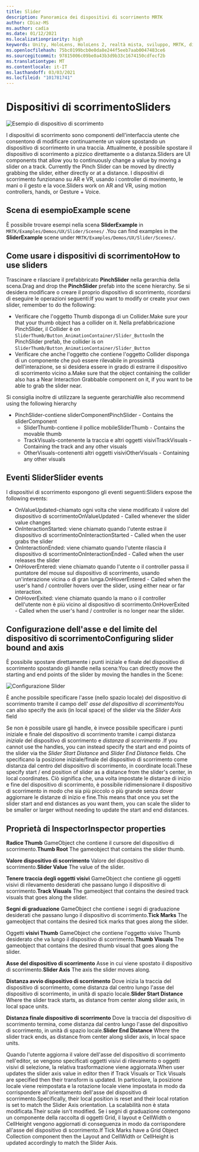```yaml
---
title: Slider
description: Panoramica dei dispositivi di scorrimento MRTK
author: CDiaz-MS
ms.author: cadia
ms.date: 01/12/2021
ms.localizationpriority: high
keywords: Unity, HoloLens, HoloLens 2, realtà mista, sviluppo, MRTK, dispositivi di scorrimento,
ms.openlocfilehash: 75bc0199bcb0e0da8e244f5eeb7aab0047483ce6
ms.sourcegitcommit: 97815006c09be0a43b3d9b33c1674150cdfecf2b
ms.translationtype: MT
ms.contentlocale: it-IT
ms.lasthandoff: 03/03/2021
ms.locfileid: "101781741"
---
```

# <a name="sliders"></a><span data-ttu-id="5574c-104">Dispositivi di scorrimento</span><span class="sxs-lookup"><span data-stu-id="5574c-104">Sliders</span></span>

![Esempio di dispositivo di scorrimento](../images/slider/MRTK_UX_Slider_Main.jpg)

<span data-ttu-id="5574c-106">I dispositivi di scorrimento sono componenti dell'interfaccia utente che consentono di modificare continuamente un valore spostando un dispositivo di scorrimento in una traccia. Attualmente, è possibile spostare il dispositivo di scorrimento a pizzico direttamente o a distanza.</span><span class="sxs-lookup"><span data-stu-id="5574c-106">Sliders are UI components that allow you to continuously change a value by moving a slider on a track. Currently the Pinch Slider can be moved by directly grabbing the slider, either directly or at a distance.</span></span> <span data-ttu-id="5574c-107">I dispositivi di scorrimento funzionano su AR e VR, usando i controller di movimento, le mani o il gesto e la voce.</span><span class="sxs-lookup"><span data-stu-id="5574c-107">Sliders work on AR and VR, using motion controllers, hands, or Gesture + Voice.</span></span>

## <a name="example-scene"></a><span data-ttu-id="5574c-108">Scena di esempio</span><span class="sxs-lookup"><span data-stu-id="5574c-108">Example scene</span></span>

<span data-ttu-id="5574c-109">È possibile trovare esempi nella scena **SliderExample** in `MRTK/Examples/Demos/UX/Slider/Scenes/` .</span><span class="sxs-lookup"><span data-stu-id="5574c-109">You can find examples in the **SliderExample** scene under `MRTK/Examples/Demos/UX/Slider/Scenes/`.</span></span>

## <a name="how-to-use-sliders"></a><span data-ttu-id="5574c-110">Come usare i dispositivi di scorrimento</span><span class="sxs-lookup"><span data-stu-id="5574c-110">How to use sliders</span></span>

<span data-ttu-id="5574c-111">Trascinare e rilasciare il prefabbricato **PinchSlider** nella gerarchia della scena.</span><span class="sxs-lookup"><span data-stu-id="5574c-111">Drag and drop the **PinchSlider** prefab into the scene hierarchy.</span></span> <span data-ttu-id="5574c-112">Se si desidera modificare o creare il proprio dispositivo di scorrimento, ricordarsi di eseguire le operazioni seguenti:</span><span class="sxs-lookup"><span data-stu-id="5574c-112">If you want to modify or create your own slider, remember to do the following:</span></span>

- <span data-ttu-id="5574c-113">Verificare che l'oggetto Thumb disponga di un Collider.</span><span class="sxs-lookup"><span data-stu-id="5574c-113">Make sure your that your thumb object has a collider on it.</span></span> <span data-ttu-id="5574c-114">Nella prefabbricazione PinchSlider, il Collider è on `SliderThumb/Button_AnimationContainer/Slider_Button`</span><span class="sxs-lookup"><span data-stu-id="5574c-114">In the PinchSlider prefab, the collider is on `SliderThumb/Button_AnimationContainer/Slider_Button`</span></span>
- <span data-ttu-id="5574c-115">Verificare che anche l'oggetto che contiene l'oggetto Collider disponga di un componente che può essere rilevabile in prossimità dell'interazione, se si desidera essere in grado di estrarre il dispositivo di scorrimento vicino a.</span><span class="sxs-lookup"><span data-stu-id="5574c-115">Make sure that the object containing the collider also has a Near Interaction Grabbable component on it, if you want to be able to grab the slider near.</span></span>

<span data-ttu-id="5574c-116">Si consiglia inoltre di utilizzare la seguente gerarchia</span><span class="sxs-lookup"><span data-stu-id="5574c-116">We also recommend using the following hierarchy</span></span>

- <span data-ttu-id="5574c-117">PinchSlider-contiene sliderComponent</span><span class="sxs-lookup"><span data-stu-id="5574c-117">PinchSlider - Contains the sliderComponent</span></span>
  - <span data-ttu-id="5574c-118">SliderThumb-contiene il pollice mobile</span><span class="sxs-lookup"><span data-stu-id="5574c-118">SliderThumb - Contains the movable thumb</span></span>
  - <span data-ttu-id="5574c-119">TrackVisuals-contenente la traccia e altri oggetti visivi</span><span class="sxs-lookup"><span data-stu-id="5574c-119">TrackVisuals - Containing the track and any other visuals</span></span>
  - <span data-ttu-id="5574c-120">OtherVisuals-contenenti altri oggetti visivi</span><span class="sxs-lookup"><span data-stu-id="5574c-120">OtherVisuals - Containing any other visuals</span></span>

## <a name="slider-events"></a><span data-ttu-id="5574c-121">Eventi Slider</span><span class="sxs-lookup"><span data-stu-id="5574c-121">Slider events</span></span>

<span data-ttu-id="5574c-122">I dispositivi di scorrimento espongono gli eventi seguenti:</span><span class="sxs-lookup"><span data-stu-id="5574c-122">Sliders expose the following events:</span></span>

- <span data-ttu-id="5574c-123">OnValueUpdated-chiamato ogni volta che viene modificato il valore del dispositivo di scorrimento</span><span class="sxs-lookup"><span data-stu-id="5574c-123">OnValueUpdated - Called whenever the slider value changes</span></span>
- <span data-ttu-id="5574c-124">OnInteractionStarted: viene chiamato quando l'utente estrae il dispositivo di scorrimento</span><span class="sxs-lookup"><span data-stu-id="5574c-124">OnInteractionStarted - Called when the user grabs the slider</span></span>
- <span data-ttu-id="5574c-125">OnInteractionEnded: viene chiamato quando l'utente rilascia il dispositivo di scorrimento</span><span class="sxs-lookup"><span data-stu-id="5574c-125">OnInteractionEnded - Called when the user releases the slider</span></span>
- <span data-ttu-id="5574c-126">OnHoverEntered: viene chiamato quando l'utente o il controller passa il puntatore del mouse sul dispositivo di scorrimento, usando un'interazione vicina o di gran lunga.</span><span class="sxs-lookup"><span data-stu-id="5574c-126">OnHoverEntered - Called when the user's hand / controller hovers over the slider, using either near or far interaction.</span></span>
- <span data-ttu-id="5574c-127">OnHoverExited: viene chiamato quando la mano o il controller dell'utente non è più vicino al dispositivo di scorrimento.</span><span class="sxs-lookup"><span data-stu-id="5574c-127">OnHoverExited - Called when the user's hand / controller is no longer near the slider.</span></span>

## <a name="configuring-slider-bound-and-axis"></a><span data-ttu-id="5574c-128">Configurazione dell'asse e del limite del dispositivo di scorrimento</span><span class="sxs-lookup"><span data-stu-id="5574c-128">Configuring slider bound and axis</span></span>

<span data-ttu-id="5574c-129">È possibile spostare direttamente i punti iniziale e finale del dispositivo di scorrimento spostando gli handle nella scena:</span><span class="sxs-lookup"><span data-stu-id="5574c-129">You can directly move the starting and end points of the slider by moving the handles in the Scene:</span></span>

![Configurazione Slider](../images/sliders/MRTK_Sliders_Setup.png)

<span data-ttu-id="5574c-131">È anche possibile specificare l'asse (nello spazio locale) del dispositivo di scorrimento tramite il campo dell' _asse del dispositivo di scorrimento_</span><span class="sxs-lookup"><span data-stu-id="5574c-131">You can also specify the axis (in local space) of the slider via the _Slider Axis_ field</span></span>

<span data-ttu-id="5574c-132">Se non è possibile usare gli handle, è invece possibile specificare i punti iniziale e finale del dispositivo di scorrimento tramite i campi distanza _iniziale_ del dispositivo di scorrimento e _distanza di scorrimento_ .</span><span class="sxs-lookup"><span data-stu-id="5574c-132">If you cannot use the handles, you can instead specify the start and end points of the slider via the _Slider Start Distance_ and _Slider End Distance_ fields.</span></span> <span data-ttu-id="5574c-133">Che specificano la posizione iniziale/finale del dispositivo di scorrimento come distanza dal centro del dispositivo di scorrimento, in coordinate locali.</span><span class="sxs-lookup"><span data-stu-id="5574c-133">These specify start / end position of slider as a distance from the slider's center, in local coordinates.</span></span> <span data-ttu-id="5574c-134">Ciò significa che, una volta impostate le distanze di inizio e fine del dispositivo di scorrimento, è possibile ridimensionare il dispositivo di scorrimento in modo che sia più piccolo o più grande senza dover aggiornare le distanze di inizio e fine.</span><span class="sxs-lookup"><span data-stu-id="5574c-134">This means that once you set the slider start and end distances as you want them, you can scale the slider to be smaller or larger without needing to update the start and end distances.</span></span>

## <a name="inspector-properties"></a><span data-ttu-id="5574c-135">Proprietà di Inspector</span><span class="sxs-lookup"><span data-stu-id="5574c-135">Inspector properties</span></span>

<span data-ttu-id="5574c-136">**Radice Thumb** GameObject che contiene il cursore del dispositivo di scorrimento.</span><span class="sxs-lookup"><span data-stu-id="5574c-136">**Thumb Root** The gameobject that contains the slider thumb.</span></span>

<span data-ttu-id="5574c-137">**Valore dispositivo di scorrimento** Valore del dispositivo di scorrimento.</span><span class="sxs-lookup"><span data-stu-id="5574c-137">**Slider Value** The value of the slider.</span></span>

<span data-ttu-id="5574c-138">**Tenere traccia degli oggetti visivi** GameObject che contiene gli oggetti visivi di rilevamento desiderati che passano lungo il dispositivo di scorrimento.</span><span class="sxs-lookup"><span data-stu-id="5574c-138">**Track Visuals** The gameobject that contains the desired track visuals that goes along the slider.</span></span>

<span data-ttu-id="5574c-139">**Segni di graduazione** GameObject che contiene i segni di graduazione desiderati che passano lungo il dispositivo di scorrimento.</span><span class="sxs-lookup"><span data-stu-id="5574c-139">**Tick Marks** The gameobject that contains the desired tick marks that goes along the slider.</span></span>

<span data-ttu-id="5574c-140">Oggetti **visivi Thumb** GameObject che contiene l'oggetto visivo Thumb desiderato che va lungo il dispositivo di scorrimento.</span><span class="sxs-lookup"><span data-stu-id="5574c-140">**Thumb Visuals** The gameobject that contains the desired thumb visual that goes along the slider.</span></span>

<span data-ttu-id="5574c-141">**Asse del dispositivo di scorrimento** Asse in cui viene spostato il dispositivo di scorrimento.</span><span class="sxs-lookup"><span data-stu-id="5574c-141">**Slider Axis** The axis the slider moves along.</span></span>

<span data-ttu-id="5574c-142">**Distanza avvio dispositivo di scorrimento** Dove inizia la traccia del dispositivo di scorrimento, come distanza dal centro lungo l'asse del dispositivo di scorrimento, in unità di spazio locale.</span><span class="sxs-lookup"><span data-stu-id="5574c-142">**Slider Start Distance** Where the slider track starts, as distance from center along slider axis, in local space units.</span></span>

<span data-ttu-id="5574c-143">**Distanza finale dispositivo di scorrimento** Dove la traccia del dispositivo di scorrimento termina, come distanza dal centro lungo l'asse del dispositivo di scorrimento, in unità di spazio locale.</span><span class="sxs-lookup"><span data-stu-id="5574c-143">**Slider End Distance** Where the slider track ends, as distance from center along slider axis, in local space units.</span></span>

<span data-ttu-id="5574c-144">Quando l'utente aggiorna il valore dell'asse del dispositivo di scorrimento nell'editor, se vengono specificati oggetti visivi di rilevamento o oggetti visivi di selezione, la relativa trasformazione viene aggiornata.</span><span class="sxs-lookup"><span data-stu-id="5574c-144">When user updates the slider axis value in editor then if Track Visuals or Tick Visuals are specified then their transform is updated.</span></span>
<span data-ttu-id="5574c-145">In particolare, la posizione locale viene reimpostata e la rotazione locale viene impostata in modo da corrispondere all'orientamento dell'asse del dispositivo di scorrimento.</span><span class="sxs-lookup"><span data-stu-id="5574c-145">Specifically, their local position is reset and their local rotation is set to match the Slider Axis orientation.</span></span>
<span data-ttu-id="5574c-146">La scalabilità non è stata modificata.</span><span class="sxs-lookup"><span data-stu-id="5574c-146">Their scale isn't modified.</span></span>
<span data-ttu-id="5574c-147">Se i segni di graduazione contengono un componente della raccolta di oggetti Grid, il layout e CellWidth o CellHeight vengono aggiornati di conseguenza in modo da corrispondere all'asse del dispositivo di scorrimento.</span><span class="sxs-lookup"><span data-stu-id="5574c-147">If Tick Marks have a Grid Object Collection component then the Layout and CellWidth or CellHeight is updated accordingly to match the Slider Axis.</span></span>
